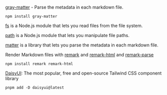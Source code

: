[gray-matter](https://github.com/jonschlinkert/gray-matter) - Parse the metadata in each markdown file.
```
npm install gray-matter
```

[fs](https://nodejs.org/api/fs.html#fsreaddirsyncpath-options) is a Node.js module that lets you read files from the file system.

[path](https://nodejs.org/api/path.html#pathjoinpaths) is a Node.js module that lets you manipulate file paths.

[matter](https://www.npmjs.com/package/gray-matter) is a library that lets you parse the metadata in each markdown file.

Render Markdown files with [remark](https://github.com/remarkjs/remark) and [remark-html](https://github.com/remarkjs/remark-html) and [remark-parse](https://github.com/remarkjs/remark-parse)

```
npm install remark remark-html
```


[DaisyUI](https://daisyui.com): The most popular, free and open-source Tailwind CSS component library
```
pnpm add -D daisyui@latest
```
